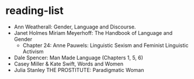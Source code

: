 # reading-list

- Ann Weatherall: Gender, Language and Discourse.
- Janet Holmes Miriam Meyerhoff: The Handbook of Language and Gender
  - Chapter 24: Anne Pauwels: Linguistic Sexism and Feminist Linguistic Activism
- Dale Spencer: Man Made Language (Chapters 1, 5, 6)
- Casey Miller & Kate Swift, Words and Women
- Julia Stanley THE PROSTITUTE: Paradigmatic Woman
